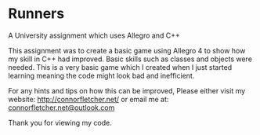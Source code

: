 # Runners
A University assignment which uses Allegro and C++

This assignment was to create a basic game using Allegro 4 to show how my skill in C++ had improved. 
Basic skills such as classes and objects were needed. 
This is a very basic game which I created when I just started learning meaning the code might look bad and inefficient. 

For any hints and tips on how this can be improved,
Please either visit my website: http://connorfletcher.net/
or email me at: connorfletcher.net@outlook.com

Thank you for viewing my code. 
